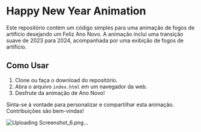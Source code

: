 # Happy New Year Animation

Este repositório contém um código simples para uma animação de fogos de artifício desejando um Feliz Ano Novo. A animação inclui uma transição suave de 2023 para 2024, acompanhada por uma exibição de fogos de artifício.

## Como Usar
1. Clone ou faça o download do repositório.
2. Abra o arquivo `index.html` em um navegador da web.
3. Desfrute da animação de Ano Novo!

Sinta-se à vontade para personalizar e compartilhar esta animação. Contribuições são bem-vindas!

![Uploading Screenshot_6.png…]()
